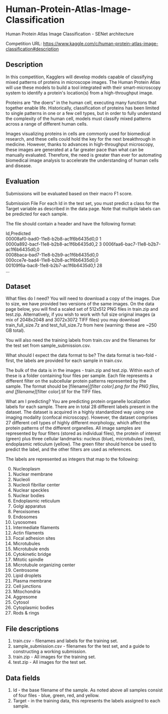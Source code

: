 # Human-Protein-Atlas-Image-Classification
Human Protein Atlas Image Classification - SENet architecture

Competition URL: https://www.kaggle.com/c/human-protein-atlas-image-classification#description

## Description
In this competition, Kagglers will develop models capable of classifying mixed patterns of proteins in microscope images. The Human Protein Atlas will use these models to build a tool integrated with their smart-microscopy system to identify a protein's location(s) from a high-throughput image.

Proteins are “the doers” in the human cell, executing many functions that together enable life. Historically, classification of proteins has been limited to single patterns in one or a few cell types, but in order to fully understand the complexity of the human cell, models must classify mixed patterns across a range of different human cells.

Images visualizing proteins in cells are commonly used for biomedical research, and these cells could hold the key for the next breakthrough in medicine. However, thanks to advances in high-throughput microscopy, these images are generated at a far greater pace than what can be manually evaluated. Therefore, the need is greater than ever for automating biomedical image analysis to accelerate the understanding of human cells and disease.

## Evaluation
Submissions will be evaluated based on their macro F1 score.

Submission File
For each Id in the test set, you must predict a class for the Target variable as described in the data page. Note that multiple labels can be predicted for each sample.

The file should contain a header and have the following format:

Id,Predicted  
00008af0-bad0-11e8-b2b8-ac1f6b6435d0,0 1  
0000a892-bacf-11e8-b2b8-ac1f6b6435d0,2 3
0006faa6-bac7-11e8-b2b7-ac1f6b6435d0,0  
0008baca-bad7-11e8-b2b9-ac1f6b6435d0,0  
000cce7e-bad4-11e8-b2b8-ac1f6b6435d0,0  
00109f6a-bac8-11e8-b2b7-ac1f6b6435d0,1 28  
...

## Dataset 
What files do I need?
You will need to download a copy of the images. Due to size, we have provided two versions of the same images. On the data page below, you will find a scaled set of 512x512 PNG files in train.zip and test.zip. Alternatively, if you wish to work with full size original images (a mix of 2048x2048 and 3072x3072 TIFF files) you may download train_full_size.7z and test_full_size.7z from here (warning: these are ~250 GB total).

You will also need the training labels from train.csv and the filenames for the test set from sample_submission.csv.

What should I expect the data format to be?
The data format is two-fold - first, the labels are provided for each sample in train.csv.

The bulk of the data is in the images - train.zip and test.zip. Within each of these is a folder containing four files per sample. Each file represents a different filter on the subcellular protein patterns represented by the sample. The format should be [filename]_[filter color].png for the PNG files, and [filename]_[filter color].tif for the TIFF files.

What am I predicting?
You are predicting protein organelle localization labels for each sample. There are in total 28 different labels present in the dataset. The dataset is acquired in a highly standardized way using one imaging modality (confocal microscopy). However, the dataset comprises 27 different cell types of highly different morphology, which affect the protein patterns of the different organelles. All image samples are represented by four filters (stored as individual files), the protein of interest (green) plus three cellular landmarks: nucleus (blue), microtubules (red), endoplasmic reticulum (yellow). The green filter should hence be used to predict the label, and the other filters are used as references.

The labels are represented as integers that map to the following:

0.  Nucleoplasm  
1.  Nuclear membrane   
2.  Nucleoli   
3.  Nucleoli fibrillar center   
4.  Nuclear speckles   
5.  Nuclear bodies   
6.  Endoplasmic reticulum   
7.  Golgi apparatus   
8.  Peroxisomes   
9.  Endosomes   
10.  Lysosomes   
11.  Intermediate filaments   
12.  Actin filaments   
13.  Focal adhesion sites   
14.  Microtubules   
15.  Microtubule ends   
16.  Cytokinetic bridge   
17.  Mitotic spindle   
18.  Microtubule organizing center   
19.  Centrosome   
20.  Lipid droplets   
21.  Plasma membrane   
22.  Cell junctions   
23.  Mitochondria   
24.  Aggresome   
25.  Cytosol   
26.  Cytoplasmic bodies   
27.  Rods & rings  

## File descriptions
1. train.csv - filenames and labels for the training set.
2. sample_submission.csv - filenames for the test set, and a guide to constructing a working submission.
3. train.zip - All images for the training set.
4. test.zip - All images for the test set.

## Data fields
1. Id - the base filename of the sample. As noted above all samples consist of four files - blue, green, red, and yellow.
2. Target - in the training data, this represents the labels assigned to each sample.
